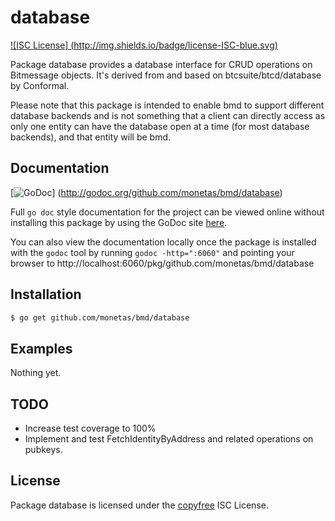database
========

[![ISC License]
(http://img.shields.io/badge/license-ISC-blue.svg)](http://copyfree.org)

Package database provides a database interface for CRUD operations on Bitmessage
objects. It's derived from and based on btcsuite/btcd/database by Conformal.

Please note that this package is intended to enable bmd to support different
database backends and is not something that a client can directly access as only
one entity can have the database open at a time (for most database backends),
and that entity will be bmd.

## Documentation

[![GoDoc](https://img.shields.io/badge/godoc-reference-blue.svg)]
(http://godoc.org/github.com/monetas/bmd/database)

Full `go doc` style documentation for the project can be viewed online without
installing this package by using the GoDoc site
[here](http://godoc.org/github.com/monetas/bmd/database).

You can also view the documentation locally once the package is installed with
the `godoc` tool by running `godoc -http=":6060"` and pointing your browser to
http://localhost:6060/pkg/github.com/monetas/bmd/database

## Installation

```bash
$ go get github.com/monetas/bmd/database
```

## Examples

Nothing yet.

## TODO
- Increase test coverage to 100%
- Implement and test FetchIdentityByAddress and related operations on pubkeys.

## License

Package database is licensed under the [copyfree](http://copyfree.org) ISC
License.
